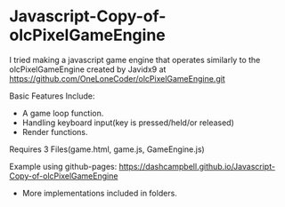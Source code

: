 # Javascript-Copy-of-olcPixelGameEngine

I tried making a javascript game engine that operates similarly to the olcPixelGameEngine created by Javidx9 at 
https://github.com/OneLoneCoder/olcPixelGameEngine.git

Basic Features Include:
* A game loop function.
* Handling keyboard input(key is pressed/held/or released)
* Render functions.
  
Requires 3 Files(game.html, game.js, GameEngine.js)

Example using github-pages: https://dashcampbell.github.io/Javascript-Copy-of-olcPixelGameEngine
* More implementations included in folders.
